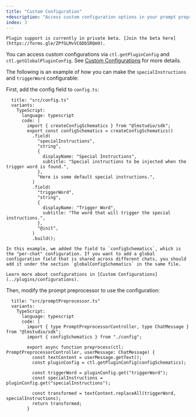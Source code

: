 ```yaml
---
title: "Custom Configuration"
+description: "Access custom configuration options in your prompt preprocessor"
index: 3
---
```


```lms_private_beta
Plugin support is currently in private beta. [Join the beta here](https://forms.gle/ZPfGLMvVC6DbSRQm9).
```

You can access custom configurations via `ctl.getPluginConfig` and `ctl.getGlobalPluginConfig`. See [Custom Configurations](./configurations) for more details.

The following is an example of how you can make the `specialInstructions` and `triggerWord` configurable:

First, add the config field to `config.ts`:

```lms_code_snippet
  title: "src/config.ts"
  variants:
    TypeScript:
      language: typescript
      code: |
        import { createConfigSchematics } from "@lmstudio/sdk";
        export const configSchematics = createConfigSchematics()
          .field(
            "specialInstructions",
            "string",
            {
              displayName: "Special Instructions",
              subtitle: "Special instructions to be injected when the trigger word is found.",
            },
            "Here is some default special instructions.",
          )
          .field(
            "triggerWord",
            "string",
            {
              displayName: "Trigger Word",
              subtitle: "The word that will trigger the special instructions.",
            },
            "@init",
          )
          .build();
```

```lms_info
In this example, we added the field to `configSchematics`, which is the "per-chat" configuration. If you want to add a global configuration field that is shared across different chats, you should add it under the section `globalConfigSchematics` in the same file.

Learn more about configurations in [Custom Configurations](../plugins/configurations).
```

Then, modify the prompt preprocessor to use the configuration:

```lms_code_snippet
  title: "src/promptPreprocessor.ts"
  variants:
    TypeScript:
      language: typescript
      code: |
        import { type PromptPreprocessorController, type ChatMessage } from "@lmstudio/sdk";
        import { configSchematics } from "./config";

        export async function preprocess(ctl: PromptPreprocessorController, userMessage: ChatMessage) {
          const textContent = userMessage.getText();
          const pluginConfig = ctl.getPluginConfig(configSchematics);

          const triggerWord = pluginConfig.get("triggerWord");
          const specialInstructions = pluginConfig.get("specialInstructions");

          const transformed = textContent.replaceAll(triggerWord, specialInstructions);
          return transformed;
        }
```
